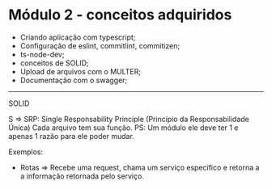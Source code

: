 # Módulo 2 - conceitos adquiridos #

- Criando aplicação com typescript;
- Configuração de eslint, commitlint, commitizen;
- ts-node-dev;
- conceitos de SOLID;
- Upload de arquivos com o MULTER;
- Documentação com o swagger;
-----------------------------------------------

SOLID

S => SRP: Single Responsability Principle (Princípio da Responsabilidade Única)
Cada arquivo tem sua função. 
PS: Um módulo ele deve ter 1 e apenas 1 razão para ele poder mudar.


Exemplos:
  - Rotas => Recebe uma request, chama um serviço específico e retorna a
  a informação retornada pelo serviço.
